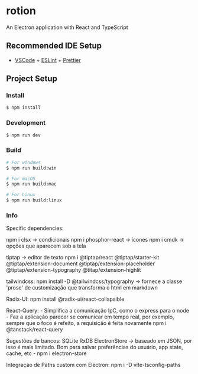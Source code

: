 # rotion

An Electron application with React and TypeScript

## Recommended IDE Setup

- [VSCode](https://code.visualstudio.com/) + [ESLint](https://marketplace.visualstudio.com/items?itemName=dbaeumer.vscode-eslint) + [Prettier](https://marketplace.visualstudio.com/items?itemName=esbenp.prettier-vscode)

## Project Setup

### Install

```bash
$ npm install
```

### Development

```bash
$ npm run dev
```

### Build

```bash
# For windows
$ npm run build:win

# For macOS
$ npm run build:mac

# For Linux
$ npm run build:linux
```
### Info

Specific dependencies:

npm i clsx -> condicionais
npm i phosphor-react -> ícones
npm i cmdk -> opções que aparecem sob a tela

tiptap -> editor de texto
    npm i @tiptap/react @tiptap/starter-kit @tiptap/extension-document @tiptap/extension-placeholder @tiptap/extension-typography @titap/extension-highlit

tailwindcss:
    npm install -D @tailwindcss/typography -> fornece a classe 'prose' de customização que transforma o html em markdown

Radix-UI:
    npm install @radix-ui/react-collapsible

React-Query:
    - Simplifica a comunicação IpC, como o express para o node
    - Faz a aplicação parecer se comunicar em tempo real, por exemplo, sempre que o foco é refeito, a requisição é feita novamente
    npm i @tanstack/react-query

Sugestões de bancos:
    SQLite
    RxDB
    ElectronStore -> baseado em JSON, por isso é mais limitado. Bom para salvar preferências do usuário, app state, cache, etc
    - npm i electron-store


Integração de Paths custom com Electron:
    npm i -D vite-tsconfig-paths